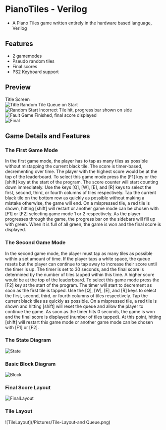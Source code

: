 # PianoTiles - Verilog
* A Piano Tiles game written entirely in the hardware based language, Verilog
## Features
* 2 gamemodes
* Pseudo random tiles
* Final scores
* PS2 Keyboard support
## Preview
Title Screen<br>
![Title](/Pictures/Title-Screen.png)
Random Tile Queue on Start<br>
![Random Start](/Pictures/Random-Queue-Start.png)
Incorrect Tile hit, progress bar shown on side<br>
![Fault](/Pictures/Progress-Bar-and-Incorrect-Tile.png)
Game Finished, final score displayed<br>
![Final](/Pictures/Final-Score-Screen.png)
## Game Details and Features
### The First Game Mode
In the first game mode, the player has to tap as many tiles as possible without mistapping the current black tile. The
score is timer-based, decrementing over time. The player with the highest score would be
at the top of the leaderboard.
To select this game mode press the [F1] key or the [shift] key at the start of the
program. The score counter will start counting down immediately. Use the keys [Q], [W],
[E], and [R] keys to select the first, second, third, or fourth columns of tiles respectively.
Tap the current black tile on the bottom row as quickly as possible without making a
mistake otherwise, the game will end. On a mispressed tile, a red tile is shown, hitting
[shift] will restart or another game mode can be chosen with [F1] or [F2] selecting game
mode 1 or 2 respectively. As the player progresses through the game, the progress bar
on the sidebars will fill up with green. When it is full of all green, the game is won and the
final score is displayed.
### The Second Game Mode
In the second game mode, the player must tap as many tiles as possible within a
set amount of time. If the player taps a white space, the queue resets but the player can
continue to tap away to increase their score until the timer is up. The timer is set to 30
seconds, and the final score is determined by the number of tiles tapped within this time.
A higher score would be at the top of the leaderboard.
To select this game mode press the [F2] key at the start of the program. The timer
will start to decrement as soon as the first tile is tapped. Use the [Q], [W], [E], and [R]
keys to select the first, second, third, or fourth columns of tiles respectively. Tap the
current black tiles as quickly as possible. On a mispressed tile, a red tile is shown and
hitting [shift] will reset the queue and allow the player to continue the game. As soon as
the timer hits 0 seconds, the game is won and the final score is displayed (number of tiles
tapped). At this point, hitting [shift] will restart this game mode or another game mode
can be chosen with [F1] or [F2].
### The State Diagram
![State](/Pictures/State-Diagram.jpg)
### Basic Block Diagram
![Block](/Pictures/Basic-Block-Diagram.jpg)
### Final Score Layout
![FinalLayout](/Pictures/Final-Score-Representation.jpg)
### Tile Layout
![TileLayout](/Pictures/Tile-Layout-and Queue.png)



